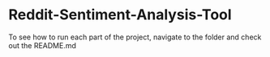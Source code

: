 # Reddit-Sentiment-Analysis-Tool
To see how to run each part of the project, navigate to the folder and check out the README.md
